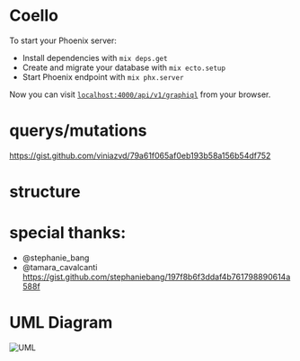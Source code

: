# Coello

To start your Phoenix server:

  * Install dependencies with `mix deps.get`
  * Create and migrate your database with `mix ecto.setup`
  * Start Phoenix endpoint with `mix phx.server`

Now you can visit [`localhost:4000/api/v1/graphiql`](http://localhost:4000/api/v1/graphiql) from your browser.

# querys/mutations
https://gist.github.com/viniazvd/79a61f065af0eb193b58a156b54df752

# structure
# special thanks: 
- @stephanie_bang 
- @tamara_cavalcanti
https://gist.github.com/stephaniebang/197f8b6f3ddaf4b761798890614a588f

# UML Diagram
![UML](https://i.imgur.com/vlg2Ihn.png)
